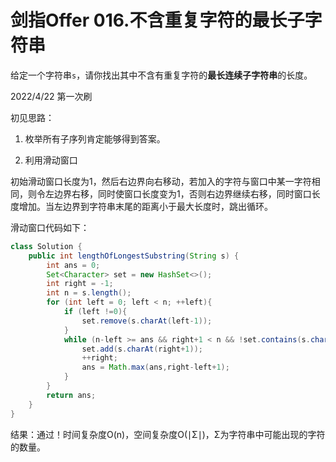 # 剑指Offer 016.不含重复字符的最长子字符串

给定一个字符串`s`，请你找出其中不含有重复字符的**最长连续子字符串**的长度。

2022/4/22 第一次刷

初见思路：

1. 枚举所有子序列肯定能够得到答案。

2. 利用滑动窗口

初始滑动窗口长度为1，然后右边界向右移动，若加入的字符与窗口中某一字符相同，则令左边界右移，同时使窗口长度变为1，否则右边界继续右移，同时窗口长度增加。当左边界到字符串末尾的距离小于最大长度时，跳出循环。

滑动窗口代码如下：

```java
class Solution {
    public int lengthOfLongestSubstring(String s) {
        int ans = 0;
        Set<Character> set = new HashSet<>();
        int right = -1;
        int n = s.length();
        for (int left = 0; left < n; ++left){
            if (left !=0){
                set.remove(s.charAt(left-1));
            }
            while (n-left >= ans && right+1 < n && !set.contains(s.charAt(right+1))){
                set.add(s.charAt(right+1));
                ++right;
                ans = Math.max(ans,right-left+1);
            }
        }
        return ans;
    }
}
```

结果：通过！时间复杂度O(n)，空间复杂度O(∣Σ∣)，Σ为字符串中可能出现的字符的数量。
